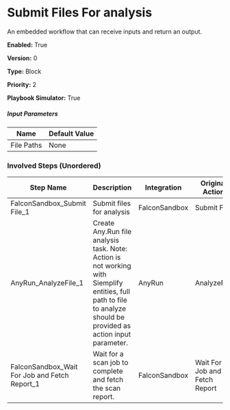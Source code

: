 # Submit Files For analysis
An embedded workflow that can receive inputs and return an output.



**Enabled:** True

**Version:** 0

**Type:** Block

**Priority:** 2

**Playbook Simulator:** True


##### Input Parameters
|Name|Default Value|
|----|-------------|
|File Paths|None|


### Involved Steps (Unordered)
|Step Name|Description|Integration|Original Action|
|---------|-----------|-----------|---------------|
|FalconSandbox_Submit File_1|Submit files for analysis|FalconSandbox|Submit File|
|AnyRun_AnalyzeFile_1|Create Any.Run file analysis task. Note: Action is not working with Siemplify entities, full path to file to analyze should be provided as action input parameter.|AnyRun|AnalyzeFile|
|FalconSandbox_Wait For Job and Fetch Report_1|Wait for a scan job to complete and fetch the scan report.|FalconSandbox|Wait For Job and Fetch Report|
